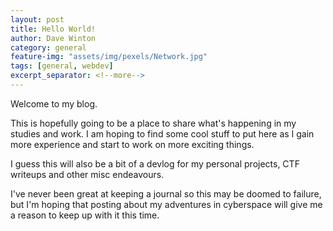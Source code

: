 ```yaml
---
layout: post
title: Hello World!
author: Dave Winton
category: general 
feature-img: "assets/img/pexels/Network.jpg"
tags: [general, webdev]
excerpt_separator: <!--more-->
---
```

Welcome to my blog.

This is hopefully going to be a place to share what's happening in my studies and work. I am hoping to find some cool stuff to put here as I gain more experience and start to work on more exciting things.
<!--more-->
I guess this will also be a bit of a devlog for my personal projects, CTF writeups and other misc endeavours.

I've never been great at keeping a journal so this may be doomed to failure, but I'm hoping that posting about my adventures in cyberspace will give me a reason to keep up with it this time.
